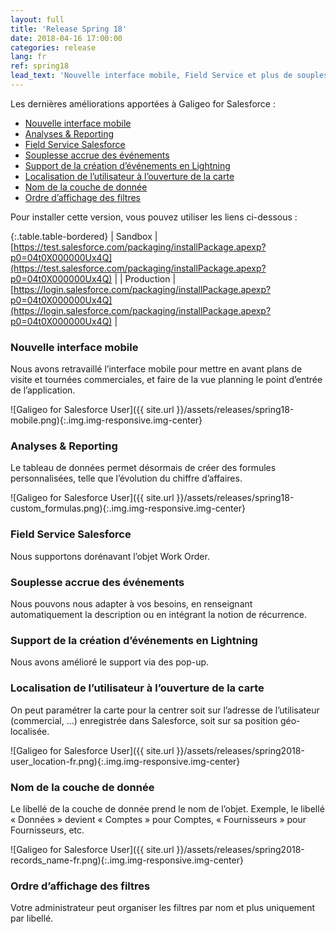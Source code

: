 ```yaml
---
layout: full
title: 'Release Spring 18'
date: 2018-04-16 17:00:00
categories: release
lang: fr
ref: spring18
lead_text: 'Nouvelle interface mobile, Field Service et plus de souplesse dans la création des événements.'
---
```


Les dernières améliorations apportées à Galigeo for Salesforce :

- [Nouvelle interface mobile](#nouvelle-interface-mobile)
- [Analyses & Reporting](#analyses--reporting)
- [Field Service Salesforce](#field-service-salesforce)
- [Souplesse accrue des événements](#souplesse-accrue-des-événements)
- [Support de la création d’événements en Lightning](#support-de-la-création-dévénements-en-lightning)
- [Localisation de l’utilisateur à l’ouverture de la carte](#localisation-de-lutilisateur-à-louverture-de-la-carte)
- [Nom de la couche de donnée](#nom-de-la-couche-de-donnée)
- [Ordre d’affichage des filtres](#ordre-daffichage-des-filtres)

Pour installer cette version, vous pouvez utiliser les liens ci-dessous :

{:.table.table-bordered}
| Sandbox  | [https://test.salesforce.com/packaging/installPackage.apexp?p0=04t0X000000Ux4Q](https://test.salesforce.com/packaging/installPackage.apexp?p0=04t0X000000Ux4Q) |
| Production  | [https://login.salesforce.com/packaging/installPackage.apexp?p0=04t0X000000Ux4Q](https://login.salesforce.com/packaging/installPackage.apexp?p0=04t0X000000Ux4Q) |

### Nouvelle interface mobile 

Nous avons retravaillé l’interface mobile pour mettre en avant plans de visite et tournées commerciales, et faire de la vue planning le point d’entrée de l’application.

![Galigeo for Salesforce User]({{ site.url }}/assets/releases/spring18-mobile.png){:.img.img-responsive.img-center}

### Analyses & Reporting

Le tableau de données permet désormais de créer des formules personnalisées, telle que l’évolution du chiffre d’affaires.

![Galigeo for Salesforce User]({{ site.url }}/assets/releases/spring18-custom_formulas.png){:.img.img-responsive.img-center}

### Field Service Salesforce

Nous supportons dorénavant l’objet Work Order.

### Souplesse accrue des événements

Nous pouvons nous adapter à vos besoins, en renseignant automatiquement la description ou en intégrant la notion de récurrence.

### Support de la création d’événements en Lightning

Nous avons amélioré le support via des pop-up.

### Localisation de l’utilisateur à l’ouverture de la carte

On peut paramétrer la carte pour la centrer soit sur l’adresse de l’utilisateur (commercial, …) enregistrée dans Salesforce, soit sur sa position géo-localisée.

![Galigeo for Salesforce User]({{ site.url }}/assets/releases/spring2018-user_location-fr.png){:.img.img-responsive.img-center}
 
### Nom de la couche de donnée

Le libellé de la couche de donnée prend le nom de l’objet. Exemple, le libellé « Données » devient « Comptes » pour Comptes, « Fournisseurs » pour Fournisseurs, etc.

![Galigeo for Salesforce User]({{ site.url }}/assets/releases/spring2018-records_name-fr.png){:.img.img-responsive.img-center}

### Ordre d’affichage des filtres 

Votre administrateur peut organiser les filtres par nom et plus uniquement par libellé.







